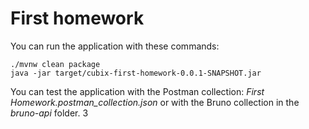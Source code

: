 # First homework

You can run the application with these commands:

```
./mvnw clean package
java -jar target/cubix-first-homework-0.0.1-SNAPSHOT.jar
```

You can test the application with the Postman collection: _First Homework.postman_collection.json_ or with the Bruno collection in the _bruno-api_ folder.
3